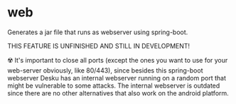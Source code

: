 # web
Generates a jar file that runs as webserver using spring-boot.

THIS FEATURE IS UNFINISHED AND STILL IN DEVELOPMENT!

☢️
It's important to close all ports (except the ones you want to use for your web-server obviously, like 80/443),
since besides this spring-boot webserver Desku has an internal
webserver running on a random port that might be vulnerable to some attacks.
The internal webserver is outdated since there are no other alternatives that also work on the android platform.
